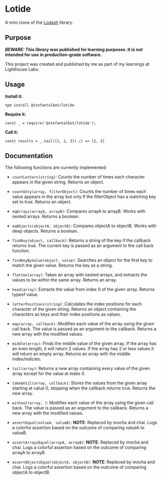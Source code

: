 # Lotide

A mini clone of the [Lodash](https://lodash.com) library.

## Purpose

**_BEWARE:_ This library was published for learning purposes. It is _not_ intended for use in production-grade software.**

This project was created and published by me as part of my learnings at Lighthouse Labs. 

## Usage

**Install it:**

`npm install @stefantalbot/lotide`

**Require it:**

`const _ = require('@stefantalbot/lotide');`

**Call it:**

`const results = _.tail([1, 2, 3]) // => [2, 3]`

## Documentation

The following functions are currently implemented:

* `countLetters(string)`: Counts the number of times each character appears in the given string. Returns an object.

* `countOnly(array, filterObject)`: Counts the number of times each value appears in the array but only if the filterObject has a matching key set to true. Returns an object.

* `eqArrays(arrayA, arrayB)`: Compares arrayA to arrayB. Works with nested arrays. Returns a boolean.

* `eqObjects(objectA, objectB)`: Compares objectA to objectB. Works with deep objects. Returns a boolean.

* `findKey(object, callback)`: Returns a string of the key if the callback returns true. The current key is passed as an argument to the call back function.

* `findKeyByValue(object, value)`: Searches an object for the first key to match the given value. Returns the key as a string.

* `flatten(array)`: Takes an array with nested arrays, and extracts the values to be within the same array. Returns an array.

* `head(array)`: Extracts the value from index 0 of the given array. Returns typeof value.

* `letterPositions(string)`: Calculates the index positions for each character of the given string. Returns an object containing the characters as keys and their index positions as values.

* `map(array, callback)`: Modifies each value of the array using the given call back. The value is passed as an argument to the callback. Returns a new array with the modified values.

* `middle(array)`: Finds the middle value of the given array. If the array has an even length, it will return 2 values. If the array has 2 or less values it will return an empty array. Returns an array with the middle index/indicies.

* `tail(array)`: Returns a new array containing every value of the given array except for the value at index 0.

* `takeUntil(array, callback)`: Stores the values from the given array starting at value 0, stopping when the callback returns true. Returns the new array.

* `without(array, )`: Modifies each value of the array using the given call back. The value is passed as an argument to the callback. Returns a new array with the modified values.

* `assertEqual(valueA, valueB)`: **NOTE**: Replaced by mocha and chai. Logs a colorful assertion based on the outcome of comparing valueA to valueB.

* `assertArraysEqual(arrayA, arrayB)`: **NOTE**: Replaced by mocha and chai. Logs a colorful assertion based on the outcome of comparing arrayA to arrayB.

* `assertObjectsEqual(objectA, objectB)`: **NOTE**: Replaced by mocha and chai. Logs a colorful assertion based on the outcome of comparing objectA to objectB.
